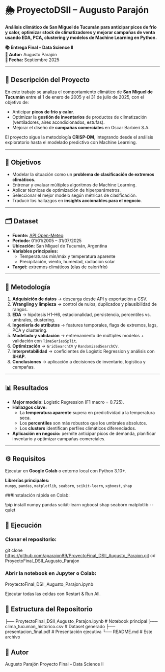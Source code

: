 # 🌦️ ProyectoDSII – Augusto Parajón  

**Análisis climático de San Miguel de Tucumán para anticipar picos de frío y calor, optimizar stock de climatizadores y mejorar campañas de venta usando EDA, PCA, clustering y modelos de Machine Learning en Python.**  

**📚 Entrega Final – Data Science II**  
**👤 Autor:** Augusto Parajón  
**📅 Fecha:** Septiembre 2025  

---

## 📖 Descripción del Proyecto  
En este trabajo se analiza el comportamiento climático de **San Miguel de Tucumán** entre el 1 de enero de 2005 y el 31 de julio de 2025, con el objetivo de:  
- Anticipar **picos de frío y calor**.  
- Optimizar la **gestión de inventarios** de productos de climatización (ventiladores, aires acondicionados, estufas).  
- Mejorar el diseño de **campañas comerciales** en Oscar Barbieri S.A.  

El proyecto sigue la metodología **CRISP-DM**, integrando desde el análisis exploratorio hasta el modelado predictivo con Machine Learning.  

---

## 🎯 Objetivos  
- Modelar la situación como un **problema de clasificación de extremos climáticos**.  
- Entrenar y evaluar múltiples algoritmos de Machine Learning.  
- Aplicar técnicas de optimización de hiperparámetros.  
- Seleccionar el mejor modelo según métricas de clasificación.  
- Traducir los hallazgos en **insights accionables para el negocio**.  

---

## 🗂 Dataset  
- **Fuente:** [API Open-Meteo](https://open-meteo.com)  
- **Periodo:** 01/01/2005 – 31/07/2025  
- **Ubicación:** San Miguel de Tucumán, Argentina  
- **Variables principales:**  
  - Temperaturas mín/máx y temperatura aparente  
  - Precipitación, viento, humedad, radiación solar  
- **Target:** extremos climáticos (olas de calor/frío)  

---

## 🔎 Metodología  
1. **Adquisición de datos** → descarga desde API y exportación a CSV.  
2. **Wrangling y limpieza** → control de nulos, duplicados y plausibilidad de rangos.  
3. **EDA** → hipótesis H1–H6, estacionalidad, persistencia, percentiles vs. umbrales, clustering.  
4. **Ingeniería de atributos** → features temporales, flags de extremos, lags, PCA y clustering.  
5. **Modelado y validación** → entrenamiento de múltiples modelos + validación con `TimeSeriesSplit`.  
6. **Optimización** → `GridSearchCV` y `RandomizedSearchCV`.  
7. **Interpretabilidad** → coeficientes de Logistic Regression y análisis con **SHAP**.  
8. **Conclusiones** → aplicación a decisiones de inventario, logística y campañas.  

---

## 📊 Resultados  
- **Mejor modelo:** Logistic Regression (F1 macro = 0.725).  
- **Hallazgos clave:**  
  - La **temperatura aparente** supera en predictividad a la temperatura seca.  
  - Los **percentiles** son más robustos que los umbrales absolutos.  
  - Los **clusters** identifican perfiles climáticos diferenciados.  
- **Aplicación en negocio:** permite anticipar picos de demanda, planificar inventario y optimizar campañas comerciales.  

---

## ⚙️ Requisitos  
Ejecutar en **Google Colab** o entorno local con Python 3.10+.  

**Librerías principales:**  
`numpy`, `pandas`, `matplotlib`, `seaborn`, `scikit-learn`, `xgboost`, `shap`  

###Instalación rápida en Colab:  

!pip install numpy pandas scikit-learn xgboost shap seaborn matplotlib --quiet

## 🚀 Ejecución

### Clonar el repositorio:

git clone https://github.com/aparajon89/ProyectoFinal_DSII_Augusto_Parajon.git
cd ProyectoFinal_DSII_Augusto_Parajon


### Abrir la notebook en Jupyter o Colab:
ProytectoFinal_DSII_Augusto_Parajon.ipynb

Ejecutar todas las celdas con Restart & Run All.

## 📂 Estructura del Repositorio
├── ProytectoFinal_DSII_Augusto_Parajon.ipynb   # Notebook principal
├── clima_tucuman_historico.csv                 # Dataset generado
├── presentacion_final.pdf                      # Presentación ejecutiva
└── README.md                                   # Este archivo

## 👤 Autor

Augusto Parajón
Proyecto Final – Data Science II

